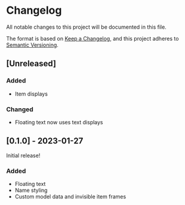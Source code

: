 # Changelog

All notable changes to this project will be documented in this file.

The format is based on [Keep a Changelog](https://keepachangelog.com/en/1.0.0/),
and this project adheres to [Semantic Versioning](https://semver.org/spec/v2.0.0.html).

## [Unreleased]

### Added
- Item displays

### Changed
- Floating text now uses text displays

## [0.1.0] - 2023-01-27
Initial release!

### Added
- Floating text
- Name styling
- Custom model data and invisible item frames
